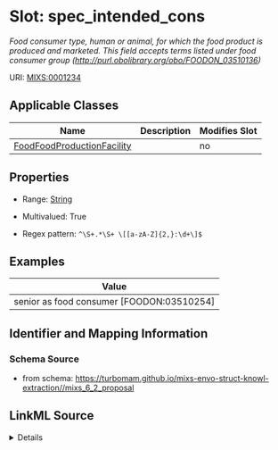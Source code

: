 # Slot: spec_intended_cons


_Food consumer type, human or animal, for which the food product is produced and marketed. This field accepts terms listed under food consumer group (http://purl.obolibrary.org/obo/FOODON_03510136)_



URI: [MIXS:0001234](https://w3id.org/mixs/0001234)



<!-- no inheritance hierarchy -->




## Applicable Classes

| Name | Description | Modifies Slot |
| --- | --- | --- |
[FoodFoodProductionFacility](FoodFoodProductionFacility.md) |  |  no  |







## Properties

* Range: [String](String.md)

* Multivalued: True

* Regex pattern: `^\S+.*\S+ \[[a-zA-Z]{2,}:\d+\]$`






## Examples

| Value |
| --- |
| senior as food consumer [FOODON:03510254] |

## Identifier and Mapping Information







### Schema Source


* from schema: https://turbomam.github.io/mixs-envo-struct-knowl-extraction//mixs_6_2_proposal




## LinkML Source

<details>
```yaml
name: spec_intended_cons
description: Food consumer type, human or animal, for which the food product is produced
  and marketed. This field accepts terms listed under food consumer group (http://purl.obolibrary.org/obo/FOODON_03510136)
title: specific intended consumer
notes:
- consumer
examples:
- value: senior as food consumer [FOODON:03510254]
from_schema: https://turbomam.github.io/mixs-envo-struct-knowl-extraction//mixs_6_2_proposal
rank: 1000
slot_uri: MIXS:0001234
multivalued: true
alias: spec_intended_cons
domain_of:
- FoodFoodProductionFacility
range: string
required: false
recommended: false
pattern: ^\S+.*\S+ \[[a-zA-Z]{2,}:\d+\]$

```
</details>